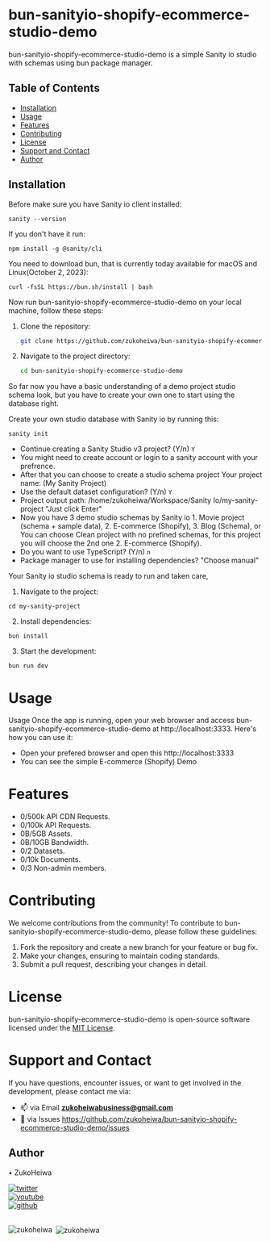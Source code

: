# bun-sanityio-shopify-ecommerce-studio-demo

bun-sanityio-shopify-ecommerce-studio-demo is a simple Sanity io studio with schemas using bun package manager.

## Table of Contents

- [Installation](#installation)
- [Usage](#usage)
- [Features](#features)
- [Contributing](#contributing)
- [License](#license)
- [Support and Contact](#support-and-contact)
- [Author](#author)
## Installation

Before make sure you have Sanity io client installed:
```
sanity --version
```
If you don't have it run:
```
npm install -g @sanity/cli
```

You need to download bun, that is currently today available for macOS and Linux(October 2, 2023):
```
curl -fsSL https://bun.sh/install | bash
```

Now run bun-sanityio-shopify-ecommerce-studio-demo on your local machine, follow these steps:

1. Clone the repository:

    ```bash
   git clone https://github.com/zukoheiwa/bun-sanityio-shopify-ecommerce-studio-demo.git
    ```
2. Navigate to the project directory:

    ```bash
    cd bun-sanityio-shopify-ecommerce-studio-demo
    ```
So far now you have a basic understanding of a demo project studio schema look, but you have to create your own one to start using the database right.

Create your own studio database with Sanity io by running this:
```
sanity init
```
- Continue creating a Sanity Studio v3 project? (Y/n) ```Y```
- You might need to create account or login to a sanity account with your prefrence.
- After that you can choose to create a studio schema project Your project name: (My Sanity Project) 
- Use the default dataset configuration? (Y/n) ```Y```
- Project output path: /home/zukoheiwa/Workspace/Sanity Io/my-sanity-project "Just click Enter"
- Now you have 3 demo studio schemas by Sanity io 1. Movie project (schema + sample data), 2. E-commerce (Shopify), 3. Blog (Schema), or You can choose Clean project with no prefined schemas, for this project you will choose the 2nd one 2. E-commerce (Shopify).
- Do you want to use TypeScript? (Y/n) ```n```
- Package manager to use for installing dependencies? "Choose manual"

Your Sanity io studio schema is ready to run and taken care,

1. Navigate to the project:
```
cd my-sanity-project
```

2. Install dependencies:
```
bun install
```

3. Start the development:
```
bun run dev
```


# Usage
Usage
Once the app is running, open your web browser and access bun-sanityio-shopify-ecommerce-studio-demo at http://localhost:3333. Here's how you can use it:

- Open your prefered browser and open this http://localhost:3333
- You can see the simple E-commerce (Shopify) Demo

# Features
- 0/500k API CDN Requests.
- 0/100k API Requests.
- 0B/5GB Assets.
- 0B/10GB Bandwidth.
- 0/2 Datasets.
- 0/10k Documents.
- 0/3 Non-admin members.

# Contributing
We welcome contributions from the community! To contribute to bun-sanityio-shopify-ecommerce-studio-demo, please follow these guidelines:
1. Fork the repository and create a new branch for your feature or bug fix.
2. Make your changes, ensuring to maintain coding standards.
3. Submit a pull request, describing your changes in detail.

# License
bun-sanityio-shopify-ecommerce-studio-demo is open-source software licensed under the [MIT License](https://choosealicense.com/licenses/mit/).

# Support and Contact
If you have questions, encounter issues, or want to get involved in the development, please contact me via:
- 📫 via Email **zukoheiwabusiness@gmail.com**
- 📄 via Issues https://github.com/zukoheiwa/bun-sanityio-shopify-ecommerce-studio-demo/issues 

## Author
&#8226; ZukoHeiwa

<div>
<a href="https://www.youtube.com/channel/UCt3X0lR50_2yqdj9o3LUpKA" target="blank">
  <img src="https://img.shields.io/badge/@ZukoHeiwa-blue?style=for-the-badge&logo=twitter" alt="twitter" />
</a>
<br>
<a href="https://twitter.com/ZukoHeiwa" target="blank">
  <img src="https://img.shields.io/badge/@ZukoHeiwa-red?style=for-the-badge&logo=youtube" alt="youtube" />
</a>
<br>
<a href="https://github.com/ZukoHeiwa" target="blank">
  <img src="https://img.shields.io/badge/@ZukoHeiwa-black?style=for-the-badge&logo=github" alt="github" />
</a>
</div>
<br>

<p><img align="left" src="https://github-readme-stats.vercel.app/api/top-langs?username=zukoheiwa&show_icons=true&locale=en&layout=compact" alt="zukoheiwa" /></p>

<p>&nbsp;<img align="center" src="https://github-readme-stats.vercel.app/api?username=zukoheiwa&show_icons=true&locale=en" alt="zukoheiwa" /></p>
